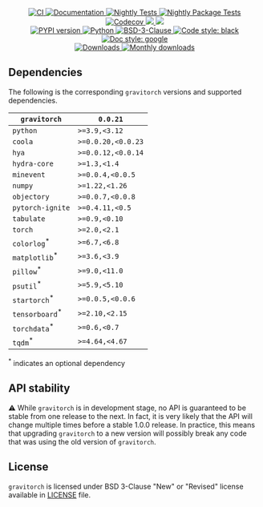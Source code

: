 <p align="center">
    <a href="https://github.com/durandtibo/gravitorch/actions">
        <img alt="CI" src="https://github.com/durandtibo/gravitorch/workflows/CI/badge.svg">
    </a>
    <a href="https://durandtibo.github.io/gravitorch/">
        <img alt="Documentation" src="https://github.com/durandtibo/gravitorch/workflows/Documentation/badge.svg">
    </a>
    <a href="https://github.com/durandtibo/gravitorch/actions">
        <img alt="Nightly Tests" src="https://github.com/durandtibo/gravitorch/workflows/Nightly%20Tests/badge.svg">
    </a>
    <a href="https://github.com/durandtibo/gravitorch/actions">
        <img alt="Nightly Package Tests" src="https://github.com/durandtibo/gravitorch/workflows/Nightly%20Package%20Tests/badge.svg">
    </a>
    <br/>
    <a href="https://codecov.io/gh/durandtibo/gravitorch">
        <img alt="Codecov" src="https://codecov.io/gh/durandtibo/gravitorch/branch/main/graph/badge.svg">
    </a>
    <a href="https://codeclimate.com/github/durandtibo/gravitorch/maintainability">
        <img src="https://api.codeclimate.com/v1/badges/cbedbd2a20bf2a21cf22/maintainability" />
    </a>
    <a href="https://codeclimate.com/github/durandtibo/gravitorch/test_coverage">
        <img src="https://api.codeclimate.com/v1/badges/cbedbd2a20bf2a21cf22/test_coverage" />
    </a>
    <br/>
    <a href="https://pypi.org/project/gravitorch/">
        <img alt="PYPI version" src="https://img.shields.io/pypi/v/gravitorch">
    </a>
    <a href="https://pypi.org/project/gravitorch/">
        <img alt="Python" src="https://img.shields.io/pypi/pyversions/gravitorch.svg">
    </a>
    <a href="https://opensource.org/licenses/BSD-3-Clause">
        <img alt="BSD-3-Clause" src="https://img.shields.io/pypi/l/gravitorch">
    </a>
    <a href="https://github.com/psf/black">
        <img  alt="Code style: black" src="https://img.shields.io/badge/code%20style-black-000000.svg">
    </a>
    <a href="https://google.github.io/styleguide/pyguide.html#s3.8-comments-and-docstrings">
        <img  alt="Doc style: google" src="https://img.shields.io/badge/%20style-google-3666d6.svg">
    </a>
    <br/>
    <a href="https://pepy.tech/project/gravitorch">
        <img  alt="Downloads" src="https://static.pepy.tech/badge/gravitorch">
    </a>
    <a href="https://pepy.tech/project/gravitorch">
        <img  alt="Monthly downloads" src="https://static.pepy.tech/badge/gravitorch/month">
    </a>
    <br/>
</p>

## Dependencies

The following is the corresponding `gravitorch` versions and supported dependencies.

| `gravitorch`              | `0.0.21`           |
|---------------------------|--------------------|
| `python`                  | `>=3.9,<3.12`      |
| `coola`                   | `>=0.0.20,<0.0.23` |
| `hya`                     | `>=0.0.12,<0.0.14` |
| `hydra-core`              | `>=1.3,<1.4`       |
| `minevent`                | `>=0.0.4,<0.0.5`   |
| `numpy`                   | `>=1.22,<1.26`     |
| `objectory`               | `>=0.0.7,<0.0.8`   |
| `pytorch-ignite`          | `>=0.4.11,<0.5`    |
| `tabulate`                | `>=0.9,<0.10`      |
| `torch`                   | `>=2.0,<2.1`       |
| `colorlog`<sup>*</sup>    | `>=6.7,<6.8`       |
| `matplotlib`<sup>*</sup>  | `>=3.6,<3.9`       |
| `pillow`<sup>*</sup>      | `>=9.0,<11.0`      |
| `psutil`<sup>*</sup>      | `>=5.9,<5.10`      |
| `startorch`<sup>*</sup>   | `>=0.0.5,<0.0.6`   |
| `tensorboard`<sup>*</sup> | `>=2.10,<2.15`     |
| `torchdata`<sup>*</sup>   | `>=0.6,<0.7`       |
| `tqdm`<sup>*</sup>        | `>=4.64,<4.67`     |

<sup>*</sup> indicates an optional dependency

## API stability

:warning: While `gravitorch` is in development stage, no API is guaranteed to be stable from one
release to the next. In fact, it is very likely that the API will change multiple times before a
stable 1.0.0 release. In practice, this means that upgrading `gravitorch` to a new version will
possibly break any code that was using the old version of `gravitorch`.

## License

`gravitorch` is licensed under BSD 3-Clause "New" or "Revised" license available
in [LICENSE](LICENSE) file.
